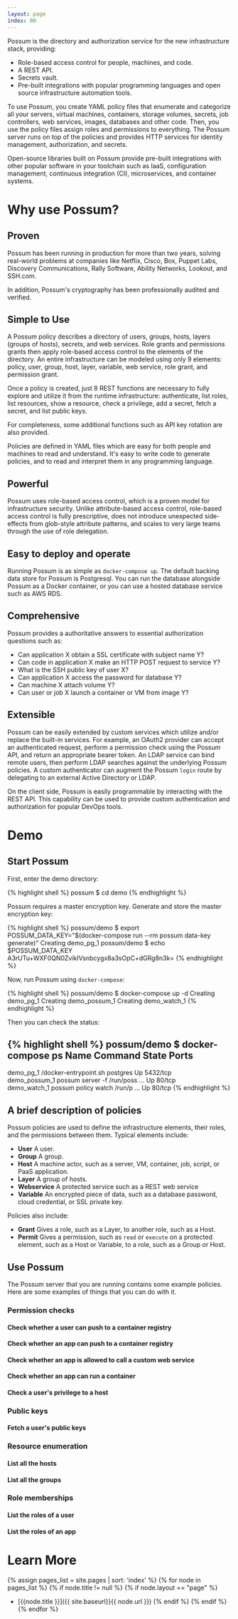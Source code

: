 ```yaml
---
layout: page
index: 00
---
```


Possum is the directory and authorization service for the new infrastructure stack, providing:

* Role-based access control for people, machines, and code.
* A REST API.
* Secrets vault.
* Pre-built integrations with popular programming languages and open source infrastructure automation tools.

To use Possum, you create YAML policy files that enumerate and categorize all your servers, virtual machines, containers, storage volumes, secrets, job controllers, web services, images, databases and other code. Then, you use the policy files assign roles and permissions to everything. The Possum server runs on top of the policies and provides HTTP services for identity management, authorization, and secrets.

Open-source libraries built on Possum provide pre-built integrations with other popular software in your toolchain such as IaaS, configuration management, continuous integration (CI), microservices, and container systems.

# Why use Possum?

## Proven

Possum has been running in production for more than two years, solving real-world problems at companies like Netflix, Cisco, Box, Puppet Labs, Discovery Communications, Rally Software, Ability Networks, Lookout, and SSH.com. 

In addition, Possum's cryptography has been professionally audited and verified.

## Simple to Use

A Possum policy describes a directory of users, groups, hosts, layers (groups of hosts), secrets, and web services. Role grants and permissions grants then apply role-based access control to the elements of the directory. An entire infrastructure can be modeled using only 9 elements: policy, user, group, host, layer, variable, web service, role grant, and permission grant. 

Once a policy is created, just 8 REST functions are necessary to fully explore and utilize it from the runtime infrastructure: authenticate, list roles, list resources, show a resource, check a privilege, add a secret, fetch a secret, and list public keys.

For completeness, some additional functions such as API key rotation are also provided.

Policies are defined in YAML files which are easy for both people and machines to read and understand. It's easy to write code to generate policies, and to read and interpret them in any programming language.

## Powerful

Possum uses role-based access control, which is a proven model for infrastructure security. Unlike attribute-based access control, role-based access control is fully prescriptive, does not introduce unexpected side-effects from glob-style attribute patterns, and scales to very large teams through the use of role delegation. 

## Easy to deploy and operate

Running Possum is as simple as `docker-compose up`. The default backing data store for Possum is Postgresql. You can run the database alongside Possum as a Docker container, or you can use a hosted database service such as AWS RDS.

## Comprehensive

Possum provides a authoritative answers to essential authorization questions such as:

* Can application X obtain a SSL certificate with subject name Y?
* Can code in application X make an HTTP POST request to service Y?
* What is the SSH public key of user X?
* Can application X access the password for database Y?
* Can machine X attach volume Y?
* Can user or job X launch a container or VM from image Y?

## Extensible

Possum can be easily extended by custom services which utilize and/or replace the built-in services. For example, an OAuth2 provider can accept an authenticated request, perform a permission check using the Possum API, and return an appropriate bearer token. An LDAP service can bind remote users, then perform LDAP searches against the underlying Possum policies. A custom authenticator can augment the Possum `login` route by delegating to an external Active Directory or LDAP. 

On the client side, Possum is easily programmable by interacting with the REST API. This capability can be used to provide custom authentication and authorization for popular DevOps tools.

# Demo

## Start Possum

First, enter the demo directory:

{% highlight shell %}
possum $ cd demo
{% endhighlight %}

Possum requires a master encryption key. Generate and store the master encryption key:

{% highlight shell %}
possum/demo $ export POSSUM_DATA_KEY="$(docker-compose run --rm possum data-key generate)"
Creating demo_pg_1
possum/demo $ echo $POSSUM_DATA_KEY
A3rUTu+WXF0QN0ZvikIVsnbcygx8a3sOpC+dGRg8n3k=
{% endhighlight %}

Now, run Possum using `docker-compose`:

{% highlight shell %}
possum/demo $ docker-compose up -d
Creating demo_pg_1
Creating demo_possum_1
Creating demo_watch_1
{% endhighlight %}

Then you can check the status:

{% highlight shell %}
possum/demo $ docker-compose ps
    Name                   Command               State                Ports              
----------------------------------------------------------------------------------------
demo_pg_1       /docker-entrypoint.sh postgres   Up       5432/tcp                       
demo_possum_1   possum server -f /run/poss ...   Up       80/tcp                         
demo_watch_1    possum policy watch /run/p ...   Up       80/tcp
{% endhighlight %}

## A brief description of policies

Possum policies are used to define the infrastructure elements, their roles, and the permissions between them. Typical elements include:

* **User** A user.
* **Group** A group.
* **Host** A machine actor, such as a server, VM, container, job, script, or PaaS application.
* **Layer** A group of hosts.
* **Webservice** A protected service such as a REST web service
* **Variable** An encrypted piece of data, such as a database password, cloud credential, or SSL private key.

Policies also include:

* **Grant** Gives a role, such as a Layer, to another role, such as a Host.
* **Permit** Gives a permission, such as `read` or `execute` on a protected element, such as a Host or Variable, to a role, such as a Group or Host.

## Use Possum

The Possum server that you are running contains some example policies. Here are some examples of things that you can do with it.

### Permission checks

#### Check whether a user can push to a container registry

#### Check whether an app can push to a container registry

#### Check whether an app is allowed to call a custom web service

#### Check whether an app can run a container

#### Check a user's privilege to a host

### Public keys

#### Fetch a user's public keys

### Resource enumeration

#### List all the hosts

#### List all the groups

### Role memberships

#### List the roles of a user

#### List the roles of an app

# Learn More

{% assign pages_list = site.pages | sort: 'index' %}
{% for node in pages_list %}
{% if node.title != null %}
  {% if node.layout == "page" %}
* [{{node.title }}]({{ site.baseurl}}{{ node.url }})
  {% endif %}
{% endif %}
{% endfor %}
